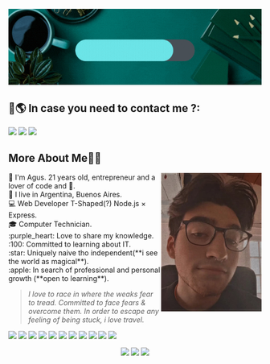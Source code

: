 ![Header image](https://github.com/AgusBaez/AgusBaez/blob/main/assets/logo-Gif.gif?raw=true)

## 📣🌎 In case you need to contact me ?:<br/>

<p>
  <a href="mailto:agustinbaezignacio@gmail.com"><img src="https://img.shields.io/badge/e‑mail-D14836.svg?style=for-the-badge&logo=GMail&logoColor=white"/></a>
  <a href="https://www.instagram.com/agus._.baez._/"><img src="https://img.shields.io/badge/instagram-E4405F.svg?style=for-the-badge&logo=instagram&logoColor=white"/></a>
  <a href="https://www.linkedin.com/in/agus-baez/"><img src="https://img.shields.io/badge/linkedin-0077B5.svg?style=for-the-badge&logo=linkedin&logoColor=white"/></a>
</p>

<p>
<h2>More About Me👨‍💻</h2>
<img align='right' src='https://github.com/AgusBaez/AgusBaez/blob/main/assets/11caa3bd-4c5f-45dd-923e-01f0a70e5e29.jpg?raw=true' width='200"'>
🧔 I'm Agus. 21 years old, entrepreneur and a lover of code and 🍺.<br/>
💼 I live in Argentina, Buenos Aires.<br/>
💻 Web Developer T-Shaped(?) Node.js × Express.<br/>
🎓 Computer Technician.<br/>
:purple_heart: Love to share my knowledge.<br/>
:100: Committed to learning about IT.<br/>
:star: Uniquely naive tho independent(**i see the world as magical**).<br/>
:apple: In search of professional and personal growth (**open to learning**).

> _I love to race in where the weaks fear to tread. Committed to face fears & overcome them. In order to escape any feeling of being stuck, i love travel._


  <p>
    <img src="https://img.shields.io/badge/-Visual%20Studio%20Code-23A9F2?style=flat-square&logo=Visual%20Studio%20Code&logoColor=white"/>
    <img src="https://img.shields.io/badge/-Github-181717?style=flat-square&logo=GitHub&logoColor=white"/>
    <img src="https://img.shields.io/badge/-Git-F44D27?style=flat-square&logo=Git&logoColor=white"/>
    <img src="https://img.shields.io/badge/-NPM-CB3837?style=flat-square&logo=NPM&logoColor=white"/>
    <img src="https://img.shields.io/badge/-Apache-D22128?style=flat-square&logo=Apache&logoColor=white"/>
    <img src="https://img.shields.io/badge/-Trello-0079BF?style=flat-square&logo=Trello&logoColor=white"/>
    <img src="https://img.shields.io/badge/-Slack-E01563?style=flat-square&logo=Slack&logoColor=white"/>
    <img src="https://img.shields.io/badge/-MySQL-F29111?style=flat-square&logo=MySQL&logoColor=white"/>
    <img src="https://img.shields.io/badge/-Notion-000000?style=flat-square&logo=Notion&logoColor=white"/>
    <img src="https://img.shields.io/badge/-ESLint-4B32C3?style=flat-square&logo=ESLint&logoColor=white"/>
    <img src="https://img.shields.io/badge/-HTML5-E34F26?style=flat-square&logo=HTML5&logoColor=white"/>
  </p>
</p>
</p>

<p align="center">
  <img src ="https://github-readme-streak-stats.herokuapp.com?user=AgusBaez&theme=darcula&hide_border=true&background=FFFFFF00">
  <img height="50%" width="auto" src ="https://github-readme-stats.vercel.app/api?username=AgusBaez&show_icons=true&count_private=true&theme=darcula&hide_border=true&hide=issues,contribs&bg_color=00000000">
  <img height="50%" width="auto" src ="https://github-readme-stats.vercel.app/api/top-langs/?username=AgusBaez&layout=compact&hide_border=true&theme=darcula&bg_color=00000000&langs_count=6&hide=jupyter%20notebook,tex,css,php">
</p>

<!-- <p align="center">
  <img align="left" src ="https://github-readme-stats.vercel.app/api/pin/?username=AgusBaez&repo=ytdx">
  <img align="right" src ="https://github-readme-stats.vercel.app/api/pin/?username=AgusBaez&repo=pixel-weather">
  - 👋 Hi, I’m @AgusBaez
- 👀 I’m interested in programming
- 🌱 Currently I am learning a little of everything
- 📫 How to reach me ...
  ° https://www.linkedin.com/in/agus-baez/
  ° agustinbaezignacio@gmail.com

<! ---
This is a ✨ special ✨ repository because it will have some of the projects I have worked on.
--->
